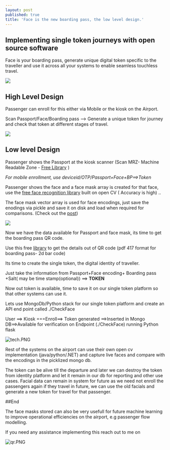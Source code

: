 ```yaml
---
layout: post
published: true
title: 'Face is the new boarding pass, the low level design.'
---
```

## Implementing single token journeys with open source software


Face is your boarding pass, generate unique digital token specific to the traveller and use it across all your systems to enable seamless touchless travel.


![]({{site.baseurl}}/img/WeChat-Face-Recognition-1.gif)



## High Level Design

Passenger can enroll for this either via Mobile or the kiosk on the Airport.

Scan Passport/Face/Boarding pass --> Generate a unique token for journey and check that token at different stages of travel.


![]({{site.baseurl}}/img/high.png)


## Low level Design

Passenger shows the Passport at the kiosk scanner (Scan MRZ- Machine Readable Zone - [Free Library](https://github.com/patrick-randria/passport-reader) ) 

_For mobile enrollment, use deviceid/OTP/Passport+Face+BP==>Token_

Passenger shows the face and a face mask array is created for that face, use the [free face recognition library](https://github.com/ageitgey/face_recognition) built on open CV ( Accuracy is high) ..


The face mask vector array is used for face encodings, just save the enodings via pickle and save it on disk and load when required for comparisons. (Check out the [post](https://stackoverflow.com/questions/59004129/storing-a-list-of-face-encodings-in-python-for-face-identification))



![]({{site.baseurl}}/img/12.gif)

Now we have the data available for Passport and face mask, its time to get the boarding pass QR code.

Use this free [library](https://github.com/zxing/zxing) to get the details out of QR code (pdf 417 format for boarding pass- 2d bar code)

Its time to create the single token, the digital identity of traveller.

Just take the information from Passport+Face encoding+ Boarding pass +Salt( may be time stamp(optional)) ==> ****TOKEN****



Now out token is available, time to save it on our single token platform so that other systems can use it. 

Lets use MongoDb/Python stack for our single token platform and create an API end point called ./CheckFace


User ==> Kiosk ===Enroll==> Token generated ==>Inserted in Mongo DB==>Available for verification on Endpoint (./CheckFace) running Python flask 


![tech.PNG]({{site.baseurl}}/img/tech.PNG)


Rest of the systems on the airport can use their own open cv implementation (java/python/.NET) and capture live faces and compare with the encodings in the picklized mongo db. 

The token can be alive till the departure and later we can destroy the token from identity platform and let it remain in our db for reporting and other use cases. Facial data can remain in system for future as we need not enroll the passengers again if they travel in future, we can use the old facials and generate a new token for travel for that passenger. 

##End

The face masks stored can also be very usefull for future machine learning to improve operational efficiencies on the airport, e.g passenger flow modelling. 


If you need any assistance implementing this reach out to me on 

![qr.PNG]({{site.baseurl}}/img/qr.PNG)





















